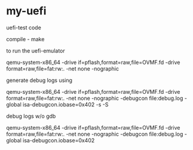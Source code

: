 # my-uefi
uefi-test code


compile - make

to run the uefi-emulator

qemu-system-x86_64 -drive if=pflash,format=raw,file=OVMF.fd -drive format=raw,file=fat:rw:. -net none -nographic

generate debug logs using

qemu-system-x86_64 -drive if=pflash,format=raw,file=OVMF.fd -drive format=raw,file=fat:rw:. -net none -nographic -debugcon file:debug.log -global isa-debugcon.iobase=0x402 -s -S

debug logs w/o gdb

qemu-system-x86_64 -drive if=pflash,format=raw,file=OVMF.fd -drive format=raw,file=fat:rw:. -net none -nographic -debugcon file:debug.log -global isa-debugcon.iobase=0x402
